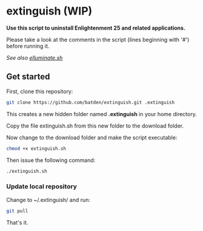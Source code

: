 # extinguish (WIP)

**Use this script to uninstall Enlightenment 25 and related applications.**

Please take a look at the comments in the script (lines beginning with '#') before running it.

*See also [elluminate.sh](https://github.com/batden/elluminate)*

## Get started

First, clone this repository:

```bash
git clone https://github.com/batden/extinguish.git .extinguish
```

This creates a new hidden folder named **.extinguish** in your home directory.

Copy the file extinguish.sh from this new folder to the download folder.

Now change to the download folder and make the script executable:

```bash
chmod +x extinguish.sh
```

Then issue the following command:

```bash
./extinguish.sh
```

### Update local repository

Change to ~/.extinguish/ and run:

```bash
git pull
```

That's it.
